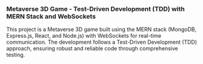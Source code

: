 ### Metaverse 3D Game - Test-Driven Development (TDD) with MERN Stack and WebSockets
This project is a Metaverse 3D game built using the MERN stack (MongoDB, Express.js, React, and Node.js) with WebSockets for real-time communication. The development follows a Test-Driven Development (TDD) approach, ensuring robust and reliable code through comprehensive testing.

